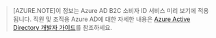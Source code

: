 > [AZURE.NOTE]이 정보는 Azure AD B2C 소비자 ID 서비스 미리 보기에 적용됩니다. 직원 및 조직용 Azure AD에 대한 자세한 내용은 [Azure Active Directory 개발자 가이드](active-directory-developers-guide.md)를 참조하세요.

<!---HONumber=Oct15_HO3-->